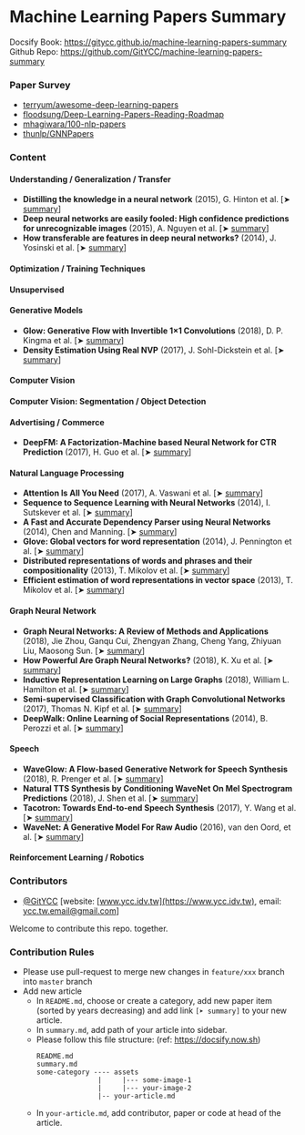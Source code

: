 # Machine Learning Papers Summary

Docsify Book: https://gitycc.github.io/machine-learning-papers-summary  
Github Repo: https://github.com/GitYCC/machine-learning-papers-summary

### Paper Survey

- [terryum/awesome-deep-learning-papers](https://github.com/terryum/awesome-deep-learning-papers)
- [floodsung/Deep-Learning-Papers-Reading-Roadmap](https://github.com/floodsung/Deep-Learning-Papers-Reading-Roadmap)
- [mhagiwara/100-nlp-papers](https://github.com/mhagiwara/100-nlp-papers)
- [thunlp/GNNPapers](https://github.com/thunlp/GNNPapers)

### Content

#### Understanding / Generalization / Transfer

- **Distilling the knowledge in a neural network** \(2015\), G. Hinton et al. \[➤ [s](understanding-generalization-transfer/distilling-the-knowledge-in-a-neural-network.md)[ummary](understanding-generalization-transfer/distilling-the-knowledge-in-a-neural-network.md)\]
- **Deep neural networks are easily fooled: High confidence predictions for unrecognizable images** \(2015\), A. Nguyen et al. \[➤ [summary](understanding-generalization-transfer/deep-neural-networks-are-easily-fooled-high-confidence-predictions-for-unrecognizable-images.md)\]
- **How transferable are features in deep neural networks?** \(2014\), J. Yosinski et al. \[➤ [summary](understanding-generalization-transfer/how-transferable-are-features-in-deep-neural-networks.md)\]



#### Optimization / Training Techniques



#### Unsupervised



#### Generative Models

- **Glow: Generative Flow with Invertible 1×1 Convolutions** (2018), D. P. Kingma et al. \[➤ [summary](generative/glow.md)\]
- **Density Estimation Using Real NVP** (2017), J. Sohl-Dickstein et al. \[➤ [summary](generative/density-estimation-using-real-nvp.md)\]

#### Computer Vision



#### Computer Vision: Segmentation / Object Detection



#### Advertising / Commerce

- **DeepFM: A Factorization-Machine based Neural Network for CTR Prediction** (2017), H. Guo et al. \[➤ [summary](advertising-commerce/deepfm.md)\]



#### Natural Language Processing

- **Attention Is All You Need** (2017), A. Vaswani et al. \[➤ [summary](nlp/attention-is-all-you-need.md)\]
- **Sequence to Sequence Learning with Neural Networks** (2014), I. Sutskever et al. \[➤ [summary](nlp/sequence-to-sequence-learning-with-neural-networks.md)\]
- **A Fast and Accurate Dependency Parser using Neural Networks** (2014), Chen and Manning. \[➤ [summary](nlp/a-fast-and-accurate-dependency-parser-using-nural-networks.md)\]
- **Glove: Global vectors for word representation** (2014), J. Pennington et al. \[➤ [summary](nlp/GloVe.md)\]
- **Distributed representations of words and phrases and their compositionality** (2013), T. Mikolov et al. \[➤ [summary](nlp/distributed-representations-of-words-and-phrases-and-their-compositionality.md)\]
- **Efficient estimation of word representations in vector space** (2013), T. Mikolov et al. \[➤ [summary](nlp/efficient-estimation-of-word-representations-in-vector-space.md)\]



#### Graph Neural Network

- **Graph Neural Networks: A Review of Methods and Applications** (2018), Jie Zhou, Ganqu Cui, Zhengyan Zhang, Cheng Yang, Zhiyuan Liu, Maosong Sun. \[➤ [summary](gnn/graph-neural-networks-a-review-of-methods-and-applications.md)\]
- **How Powerful Are Graph Neural Networks?** (2018), K. Xu et al. \[➤ [summary](gnn/gin.md)\]
- **Inductive Representation Learning on Large Graphs** (2018), William L. Hamilton et al. \[➤ [summary](gnn/graph-sage.md)\]
- **Semi-supervised Classification with Graph Convolutional Networks** (2017), Thomas N. Kipf et al. \[➤ [summary](gnn/gcn.md)\]
- **DeepWalk: Online Learning of Social Representations** (2014), B. Perozzi et al. \[➤ [summary](gnn/deep-walk.md)\]



#### Speech

- **WaveGlow: A Flow-based Generative Network for Speech Synthesis** (2018), R. Prenger et al. \[➤ [summary](speech/waveglow.md)\]
- **Natural TTS Synthesis by Conditioning WaveNet On Mel Spectrogram Predictions** (2018), J. Shen et al. \[➤ [summary](speech/tacotron2.md)\]
- **Tacotron: Towards End-to-end Speech Synthesis** (2017), Y. Wang et al. \[➤ [summary](speech/tacotron.md)\]
- **WaveNet: A Generative Model For Raw Audio** (2016), van den Oord, et al. \[➤ [summary](speech/wavenet.md)\]



#### Reinforcement Learning / Robotics



### Contributors

-  [@GitYCC](https://github.com/GitYCC) \[website: [www.ycc.idv.tw](https://www.ycc.idv.tw), email: [ycc.tw.email@gmail.com](mailto:%20ycc.tw.email@gmail.com)\]



Welcome to contribute this repo. together.

### Contribution Rules

- Please use pull-request to merge new changes in `feature/xxx` branch into `master` branch
- Add new article
  - In `README.md`, choose or create a category, add new paper item (sorted by years decreasing) and add link `[➤ summary]` to your new article.
  - In `summary.md`, add path of your article into sidebar.
  - Please follow this file structure: (ref: https://docsify.now.sh)
    ```
    README.md
    summary.md
    some-category ---- assets
                   |     |--- some-image-1
                   |     |--- your-image-2
                   |-- your-article.md
    ```
  - In `your-article.md`, add contributor, paper or code at head of the article.

